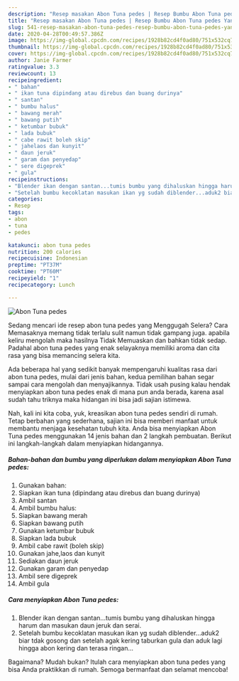 ```yaml
---
description: "Resep masakan Abon Tuna pedes | Resep Bumbu Abon Tuna pedes Yang Mudah Dan Praktis"
title: "Resep masakan Abon Tuna pedes | Resep Bumbu Abon Tuna pedes Yang Mudah Dan Praktis"
slug: 541-resep-masakan-abon-tuna-pedes-resep-bumbu-abon-tuna-pedes-yang-mudah-dan-praktis
date: 2020-04-28T00:49:57.386Z
image: https://img-global.cpcdn.com/recipes/1928b82cd4f0ad80/751x532cq70/abon-tuna-pedes-foto-resep-utama.jpg
thumbnail: https://img-global.cpcdn.com/recipes/1928b82cd4f0ad80/751x532cq70/abon-tuna-pedes-foto-resep-utama.jpg
cover: https://img-global.cpcdn.com/recipes/1928b82cd4f0ad80/751x532cq70/abon-tuna-pedes-foto-resep-utama.jpg
author: Janie Farmer
ratingvalue: 3.3
reviewcount: 13
recipeingredient:
- " bahan"
- " ikan tuna dipindang atau direbus dan buang durinya"
- " santan"
- " bumbu halus"
- " bawang merah"
- " bawang putih"
- " ketumbar bubuk"
- " lada bubuk"
- " cabe rawit boleh skip"
- " jahelaos dan kunyit"
- " daun jeruk"
- " garam dan penyedap"
- " sere digeprek"
- " gula"
recipeinstructions:
- "Blender ikan dengan santan...tumis bumbu yang dihaluskan hingga harum dan masukan daun jeruk dan serai."
- "Setelah bumbu kecoklatan masukan ikan yg sudah diblender...aduk2 biar tdak gosong dan setelah agak kering taburkan gula dan aduk lagi hingga abon kering dan terasa ringan..."
categories:
- Resep
tags:
- abon
- tuna
- pedes

katakunci: abon tuna pedes 
nutrition: 200 calories
recipecuisine: Indonesian
preptime: "PT37M"
cooktime: "PT60M"
recipeyield: "1"
recipecategory: Lunch

---
```



![Abon Tuna pedes](https://img-global.cpcdn.com/recipes/1928b82cd4f0ad80/751x532cq70/abon-tuna-pedes-foto-resep-utama.jpg)

Sedang mencari ide resep abon tuna pedes yang Menggugah Selera? Cara Memasaknya memang tidak terlalu sulit namun tidak gampang juga. apabila keliru mengolah maka hasilnya Tidak Memuaskan dan bahkan tidak sedap. Padahal abon tuna pedes yang enak selayaknya memiliki aroma dan cita rasa yang bisa memancing selera kita.



Ada beberapa hal yang sedikit banyak mempengaruhi kualitas rasa dari abon tuna pedes, mulai dari jenis bahan, kedua pemilihan bahan segar sampai cara mengolah dan menyajikannya. Tidak usah pusing kalau hendak menyiapkan abon tuna pedes enak di mana pun anda berada, karena asal sudah tahu triknya maka hidangan ini bisa jadi sajian istimewa.


Nah, kali ini kita coba, yuk, kreasikan abon tuna pedes sendiri di rumah. Tetap berbahan yang sederhana, sajian ini bisa memberi manfaat untuk membantu menjaga kesehatan tubuh kita. Anda bisa menyiapkan Abon Tuna pedes menggunakan 14 jenis bahan dan 2 langkah pembuatan. Berikut ini langkah-langkah dalam menyiapkan hidangannya.

<!--inarticleads1-->

##### Bahan-bahan dan bumbu yang diperlukan dalam menyiapkan Abon Tuna pedes:

1. Gunakan  bahan:
1. Siapkan  ikan tuna (dipindang atau direbus dan buang durinya)
1. Ambil  santan
1. Ambil  bumbu halus:
1. Siapkan  bawang merah
1. Siapkan  bawang putih
1. Gunakan  ketumbar bubuk
1. Siapkan  lada bubuk
1. Ambil  cabe rawit (boleh skip)
1. Gunakan  jahe,laos dan kunyit
1. Sediakan  daun jeruk
1. Gunakan  garam dan penyedap
1. Ambil  sere digeprek
1. Ambil  gula




<!--inarticleads2-->

##### Cara menyiapkan Abon Tuna pedes:

1. Blender ikan dengan santan...tumis bumbu yang dihaluskan hingga harum dan masukan daun jeruk dan serai.
1. Setelah bumbu kecoklatan masukan ikan yg sudah diblender...aduk2 biar tdak gosong dan setelah agak kering taburkan gula dan aduk lagi hingga abon kering dan terasa ringan...




Bagaimana? Mudah bukan? Itulah cara menyiapkan abon tuna pedes yang bisa Anda praktikkan di rumah. Semoga bermanfaat dan selamat mencoba!
